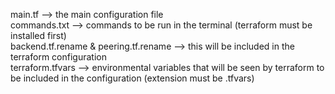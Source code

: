 main.tf --> the main configuration file 
</br>
commands.txt --> commands to be run in the terminal (terraform must be installed first)
</br>
backend.tf.rename & peering.tf.rename --> this will be included in the terraform configuration 
</br>
terraform.tfvars --> environmental variables that will be seen by terraform to be included in the configuration (extension must be .tfvars)
</br>